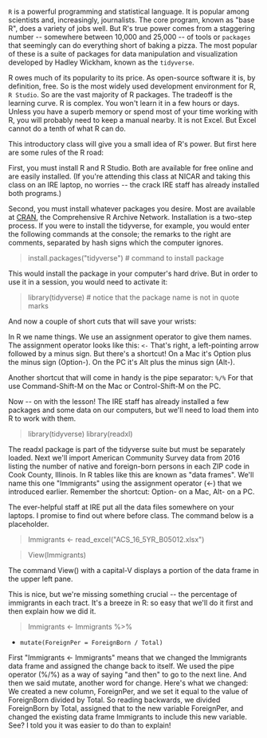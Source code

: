 <code>R</code> is a powerful programming and statistical language. It is popular among scientists and, increasingly, journalists. The core program, known as "base R", does a variety of jobs well. But R's true power comes from a staggering number -- somewhere between 10,000 and 25,000 -- of tools or <code>packages</code> that seemingly can do everything short of baking a pizza. The most popular of these is a suite of packages for data manipulation and visualization developed by Hadley Wickham, known as the <code>tidyverse</code>. 

R owes much of its popularity to its price. As open-source software it is, by definition, free. So is the most widely used development environment for R, <code>R Studio</code>. So are the vast majority of R packages. The tradeoff is the learning curve. R is complex. You won't learn it in a few hours or days. Unless you have a superb memory or spend most of your time working with R, you will probably need to keep a manual nearby. It is not Excel. But Excel cannot do a tenth of what R can do.

This introductory class will give you a small idea of R's power. But first here are some rules of the R road:

First, you must install R and R Studio. Both are available for free online and are easily installed. (If you're attending this class at NICAR and taking this class on an IRE laptop, no worries -- the crack IRE staff has already installed both programs.)

Second, you must install whatever packages you desire. Most are available at [CRAN](cran.r-project.org0), the Comprehensive R Archive Network. Installation is a two-step process. If you were to install the tidyverse, for example, you would enter the following commands at the console; the remarks to the right are comments, separated by hash signs which the computer ignores.

> install.packages("tidyverse")     # command to install package

This would install the package in your computer's hard drive. But in order to use it in a session, you would need to activate it:

> library(tidyverse)      # notice that the package name is not in quote marks

And now a couple of short cuts that will save your wrists:

In R we name things. We use an assignment operator to give them names. The assignment operator looks like this: <code><-</code>
That's right, a left-pointing arrow followed by a minus sign. But there's a shortcut! On a Mac it's Option plus the minus sign (Option-). On the PC it's Alt plus the minus sign (Alt-). 

Another shortcut that will come in handy is the pipe separator: <code>%/%</code>  For that use Command-Shift-M on the Mac or Control-Shift-M on the PC.

Now -- on with the lesson! The IRE staff has already installed a few packages and some data on our computers, but we'll need to load them into R to work with them. 

> library(tidyverse)
> library(readxl)

The readxl package is part of the tidyverse suite but must be separately loaded. Next we'll import American Community Survey data from 2016 listing the number of native and foreign-born persons in each ZIP code in Cook County, Illinois. In R tables like this are known as "data frames". We'll name this one "Immigrants" using the assignment operator (<-) that we introduced earlier. Remember the shortcut: Option- on a Mac, Alt- on a PC. 

The ever-helpful staff at IRE put all the data files somewhere on your laptops. I promise to find out where before class. The command below is a placeholder.

> Immigrants <- read_excel("ACS_16_5YR_B05012.xlsx")

> View(Immigrants)

The command View() with a capital-V displays a portion of the data frame in the upper left pane. 

This is nice, but we're missing something crucial -- the percentage of immigrants in each tract. It's a breeze in R: so easy that we'll do it first and then explain how we did it.

> Immigrants <- Immigrants %>% 

+     mutate(ForeignPer = ForeignBorn / Total)

First "Immigrants <- Immigrants" means that we changed the Immigrants data frame and assigned the change back to itself. We used the pipe operator (%/%) as a way of saying "and then" to go to the next line. And then we said mutate, another word for change. Here's what we changed: We created a new column, ForeignPer, and we set it equal to the value of ForeignBorn divided by Total. So reading backwards, we divided ForeignBorn by Total, assigned that to the new variable ForeignPer, and changed the existing data frame Immigrants to include this new variable. See? I told you it was easier to do than to explain!

